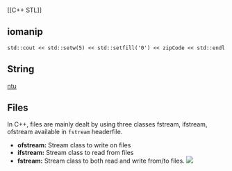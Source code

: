 [[C++ STL]]

## iomanip
`std::cout << std::setw(5) << std::setfill('0') << zipCode << std::endl`

## String
[ntu](https://www3.ntu.edu.sg/home/ehchua/programming/cpp/cp9_String.html)

## Files
In C++, files are mainly dealt by using three classes fstream, ifstream, ofstream available in `fstream` headerfile.   
- **ofstream:** Stream class to write on files   
- **ifstream:** Stream class to read from files   
- **fstream:** Stream class to both read and write from/to files.
![](https://media.geeksforgeeks.org/wp-content/cdn-uploads/20191129162746/CPP-File-Handling.png)